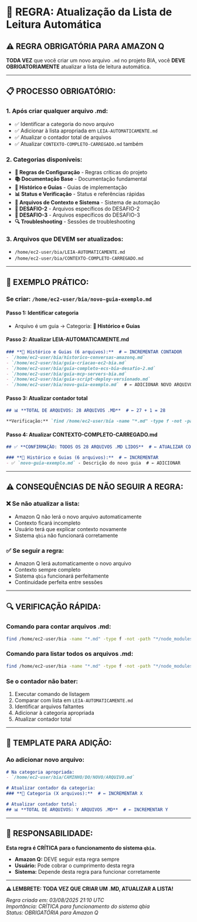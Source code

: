 # 🔄 REGRA: Atualização da Lista de Leitura Automática

## ⚠️ **REGRA OBRIGATÓRIA PARA AMAZON Q**

**TODA VEZ** que você criar um novo arquivo `.md` no projeto BIA, você **DEVE OBRIGATORIAMENTE** atualizar a lista de leitura automática.

---

## 📋 **PROCESSO OBRIGATÓRIO:**

### **1. Após criar qualquer arquivo .md:**
- ✅ Identificar a categoria do novo arquivo
- ✅ Adicionar à lista apropriada em `LEIA-AUTOMATICAMENTE.md`
- ✅ Atualizar o contador total de arquivos
- ✅ Atualizar `CONTEXTO-COMPLETO-CARREGADO.md` também

### **2. Categorias disponíveis:**
- **🔧 Regras de Configuração** - Regras críticas do projeto
- **📚 Documentação Base** - Documentação fundamental
- **📖 Histórico e Guias** - Guias de implementação
- **📊 Status e Verificação** - Status e referências rápidas
- **🤖 Arquivos de Contexto e Sistema** - Sistema de automação
- **🎯 DESAFIO-2** - Arquivos específicos do DESAFIO-2
- **🎯 DESAFIO-3** - Arquivos específicos do DESAFIO-3
- **🔍 Troubleshooting** - Sessões de troubleshooting

### **3. Arquivos que DEVEM ser atualizados:**
- `/home/ec2-user/bia/LEIA-AUTOMATICAMENTE.md`
- `/home/ec2-user/bia/CONTEXTO-COMPLETO-CARREGADO.md`

---

## 🎯 **EXEMPLO PRÁTICO:**

### **Se criar:** `/home/ec2-user/bia/novo-guia-exemplo.md`

#### **Passo 1: Identificar categoria**
- Arquivo é um guia → Categoria: **📖 Histórico e Guias**

#### **Passo 2: Atualizar LEIA-AUTOMATICAMENTE.md**
```markdown
### **📖 Histórico e Guias (6 arquivos):**  # ← INCREMENTAR CONTADOR
- `/home/ec2-user/bia/historico-conversas-amazonq.md`
- `/home/ec2-user/bia/guia-criacao-ec2-bia.md`
- `/home/ec2-user/bia/guia-completo-ecs-bia-desafio-2.md`
- `/home/ec2-user/bia/guia-mcp-servers-bia.md`
- `/home/ec2-user/bia/guia-script-deploy-versionado.md`
- `/home/ec2-user/bia/novo-guia-exemplo.md`  # ← ADICIONAR NOVO ARQUIVO
```

#### **Passo 3: Atualizar contador total**
```markdown
## 📊 **TOTAL DE ARQUIVOS: 28 ARQUIVOS .MD**  # ← 27 + 1 = 28

**Verificação:** `find /home/ec2-user/bia -name "*.md" -type f -not -path "*/node_modules/*" | wc -l` deve retornar 28
```

#### **Passo 4: Atualizar CONTEXTO-COMPLETO-CARREGADO.md**
```markdown
## ✅ **CONFIRMAÇÃO: TODOS OS 28 ARQUIVOS .MD LIDOS**  # ← ATUALIZAR CONTADOR

### **📖 Histórico e Guias (6 arquivos):**  # ← INCREMENTAR
- ✅ `novo-guia-exemplo.md` - Descrição do novo guia  # ← ADICIONAR
```

---

## ⚠️ **CONSEQUÊNCIAS DE NÃO SEGUIR A REGRA:**

### **❌ Se não atualizar a lista:**
- Amazon Q não lerá o novo arquivo automaticamente
- Contexto ficará incompleto
- Usuário terá que explicar contexto novamente
- Sistema `qbia` não funcionará corretamente

### **✅ Se seguir a regra:**
- Amazon Q lerá automaticamente o novo arquivo
- Contexto sempre completo
- Sistema `qbia` funcionará perfeitamente
- Continuidade perfeita entre sessões

---

## 🔍 **VERIFICAÇÃO RÁPIDA:**

### **Comando para contar arquivos .md:**
```bash
find /home/ec2-user/bia -name "*.md" -type f -not -path "*/node_modules/*" | wc -l
```

### **Comando para listar todos os arquivos .md:**
```bash
find /home/ec2-user/bia -name "*.md" -type f -not -path "*/node_modules/*" | sort
```

### **Se o contador não bater:**
1. Executar comando de listagem
2. Comparar com lista em `LEIA-AUTOMATICAMENTE.md`
3. Identificar arquivos faltantes
4. Adicionar à categoria apropriada
5. Atualizar contador total

---

## 📝 **TEMPLATE PARA ADIÇÃO:**

### **Ao adicionar novo arquivo:**
```markdown
# Na categoria apropriada:
- `/home/ec2-user/bia/CAMINHO/DO/NOVO/ARQUIVO.md`

# Atualizar contador da categoria:
### **📖 Categoria (X arquivos):**  # ← INCREMENTAR X

# Atualizar contador total:
## 📊 **TOTAL DE ARQUIVOS: Y ARQUIVOS .MD**  # ← INCREMENTAR Y
```

---

## 🎯 **RESPONSABILIDADE:**

**Esta regra é CRÍTICA para o funcionamento do sistema `qbia`.**

- **Amazon Q:** DEVE seguir esta regra sempre
- **Usuário:** Pode cobrar o cumprimento desta regra
- **Sistema:** Depende desta regra para funcionar corretamente

---

**⚠️ LEMBRETE: TODA VEZ QUE CRIAR UM .MD, ATUALIZAR A LISTA!**

*Regra criada em: 03/08/2025 21:10 UTC*  
*Importância: CRÍTICA para funcionamento do sistema qbia*  
*Status: OBRIGATÓRIA para Amazon Q*